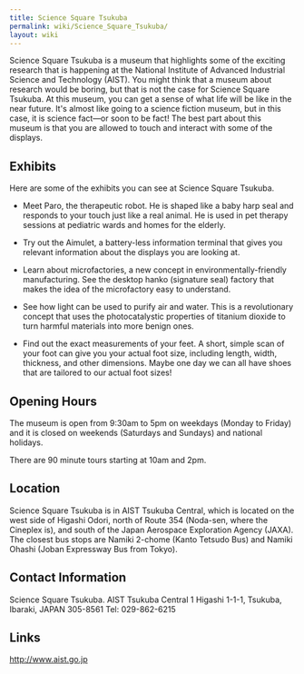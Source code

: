 ```yaml
---
title: Science Square Tsukuba
permalink: wiki/Science_Square_Tsukuba/
layout: wiki
---
```


Science Square Tsukuba is a museum that highlights some of the exciting
research that is happening at the National Institute of Advanced
Industrial Science and Technology (AIST). You might think that a museum
about research would be boring, but that is not the case for Science
Square Tsukuba. At this museum, you can get a sense of what life will be
like in the near future. It's almost like going to a science fiction
museum, but in this case, it is science fact—or soon to be fact! The
best part about this museum is that you are allowed to touch and
interact with some of the displays.

Exhibits
--------

Here are some of the exhibits you can see at Science Square Tsukuba.

-   Meet Paro, the therapeutic robot. He is shaped like a baby harp seal
    and responds to your touch just like a real animal. He is used in
    pet therapy sessions at pediatric wards and homes for the elderly.

<!-- -->

-   Try out the Aimulet, a battery-less information terminal that gives
    you relevant information about the displays you are looking at.

<!-- -->

-   Learn about microfactories, a new concept in
    environmentally-friendly manufacturing. See the desktop hanko
    (signature seal) factory that makes the idea of the microfactory
    easy to understand.

<!-- -->

-   See how light can be used to purify air and water. This is a
    revolutionary concept that uses the photocatalystic properties of
    titanium dioxide to turn harmful materials into more benign ones.

<!-- -->

-   Find out the exact measurements of your feet. A short, simple scan
    of your foot can give you your actual foot size, including length,
    width, thickness, and other dimensions. Maybe one day we can all
    have shoes that are tailored to our actual foot sizes!

Opening Hours
-------------

The museum is open from 9:30am to 5pm on weekdays (Monday to Friday) and
it is closed on weekends (Saturdays and Sundays) and national holidays.

There are 90 minute tours starting at 10am and 2pm.

Location
--------

Science Square Tsukuba is in AIST Tsukuba Central, which is located on
the west side of Higashi Odori, north of Route 354 (Noda-sen, where the
Cineplex is), and south of the Japan Aerospace Exploration Agency
(JAXA). The closest bus stops are Namiki 2-chome (Kanto Tetsudo Bus) and
Namiki Ohashi (Joban Expressway Bus from Tokyo).

Contact Information
-------------------

Science Square Tsukuba. AIST Tsukuba Central 1 Higashi 1-1-1, Tsukuba,
Ibaraki, JAPAN 305-8561 Tel: 029-862-6215

Links
-----

<http://www.aist.go.jp>
